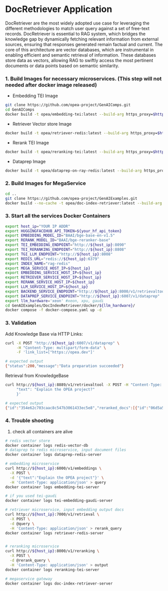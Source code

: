 # DocRetriever Application

DocRetriever are the most widely adopted use case for leveraging the different methodologies to match user query against a set of free-text records. DocRetriever is essential to RAG system, which bridges the knowledge gap by dynamically fetching relevant information from external sources, ensuring that responses generated remain factual and current. The core of this architecture are vector databases, which are instrumental in enabling efficient and semantic retrieval of information. These databases store data as vectors, allowing RAG to swiftly access the most pertinent documents or data points based on semantic similarity.

### 1. Build Images for necessary microservices. (This step will not needed after docker image released)

* Embedding TEI Image
```bash
git clone https://github.com/opea-project/GenAIComps.git
cd GenAIComps
docker build -t opea/embedding-tei:latest --build-arg https_proxy=$https_proxy --build-arg http_proxy=$http_proxy -f comps/embeddings/langchain/docker/Dockerfile .
```

* Retriever Vector store Image
```bash
docker build -t opea/retriever-redis:latest --build-arg https_proxy=$https_proxy --build-arg http_proxy=$http_proxy -f comps/retrievers/langchain/redis/docker/Dockerfile .
```

* Rerank TEI Image
```bash
docker build -t opea/reranking-tei:latest --build-arg https_proxy=$https_proxy --build-arg http_proxy=$http_proxy -f comps/reranks/tei/docker/Dockerfile .
```

* Dataprep Image
```bash
docker build -t opea/dataprep-on-ray-redis:latest --build-arg https_proxy=$https_proxy --build-arg http_proxy=$http_proxy -f comps/dataprep/redis/langchain_ray/docker/Dockerfile .
```

### 2. Build Images for MegaService

```bash
cd ..
git clone https://github.com/opea-project/GenAIExamples.git
docker build --no-cache -t opea/doc-index-retriever:latest --build-arg https_proxy=$https_proxy --build-arg http_proxy=$http_proxy -f GenAIExamples/DocIndexRetriever/docker/Dockerfile .
```

### 3. Start all the services Docker Containers

```bash
export host_ip="YOUR IP ADDR"
export HUGGINGFACEHUB_API_TOKEN=${your_hf_api_token}
export EMBEDDING_MODEL_ID="BAAI/bge-base-en-v1.5"
export RERANK_MODEL_ID="BAAI/bge-reranker-base"
export TEI_EMBEDDING_ENDPOINT="http://${host_ip}:8090"
export TEI_RERANKING_ENDPOINT="http://${host_ip}:8808"
export TGI_LLM_ENDPOINT="http://${host_ip}:8008"
export REDIS_URL="redis://${host_ip}:6379"
export INDEX_NAME="rag-redis"
export MEGA_SERVICE_HOST_IP=${host_ip}
export EMBEDDING_SERVICE_HOST_IP=${host_ip}
export RETRIEVER_SERVICE_HOST_IP=${host_ip}
export RERANK_SERVICE_HOST_IP=${host_ip}
export LLM_SERVICE_HOST_IP=${host_ip}
export BACKEND_SERVICE_ENDPOINT="http://${host_ip}:8000/v1/retrievaltool"
export DATAPREP_SERVICE_ENDPOINT="http://${host_ip}:6007/v1/dataprep"
export llm_hardware='xeon' #xeon, xpu, gaudi
cd GenAIExamples/DocIndexRetriever/docker/${llm_hardware}/
docker compose -f docker-compose.yaml up -d
```

### 3. Validation

Add Knowledge Base via HTTP Links:

```bash
curl -X POST "http://${host_ip}:6007/v1/dataprep" \
     -H "Content-Type: multipart/form-data" \
     -F 'link_list=["https://opea.dev"]'

# expected output
{"status":200,"message":"Data preparation succeeded"}
```

Retrieval from KnowledgeBase

```bash
curl http://${host_ip}:8889/v1/retrievaltool -X POST -H "Content-Type: application/json" -d '{
     "text": "Explain the OPEA project?"
     }'

# expected output
{"id":"354e62c703caac8c547b3061433ec5e8","reranked_docs":[{"id":"06d5a5cefc06cf9a9e0b5fa74a9f233c","text":"Close SearchsearchMenu WikiNewsCommunity Daysx-twitter linkedin github searchStreamlining implementation of enterprise-grade Generative AIEfficiently integrate secure, performant, and cost-effective Generative AI workflows into business value.TODAYOPEA..."}],"initial_query":"Explain the OPEA project?"}
```

### 4. Trouble shooting

1. check all containers are alive
```bash
# redis vector store
docker container logs redis-vector-db
# dataprep to redis microservice, input document files
docker container logs dataprep-redis-server

# embedding microservice
curl http://${host_ip}:6000/v1/embeddings \
  -X POST \
  -d '{"text":"Explain the OPEA project"}' \
  -H 'Content-Type: application/json' > query
docker container logs embedding-tei-server

# if you used tei-gaudi
docker container logs tei-embedding-gaudi-server

# retriever microservice, input embedding output docs
curl http://${host_ip}:7000/v1/retrieval \
  -X POST \
  -d @query \
  -H 'Content-Type: application/json' > rerank_query
docker container logs retriever-redis-server


# reranking microservice
curl http://${host_ip}:8000/v1/reranking \
  -X POST \
  -d @rerank_query \
  -H 'Content-Type: application/json' > output
docker container logs reranking-tei-server

# megaservice gateway 
docker container logs doc-index-retriever-server
```